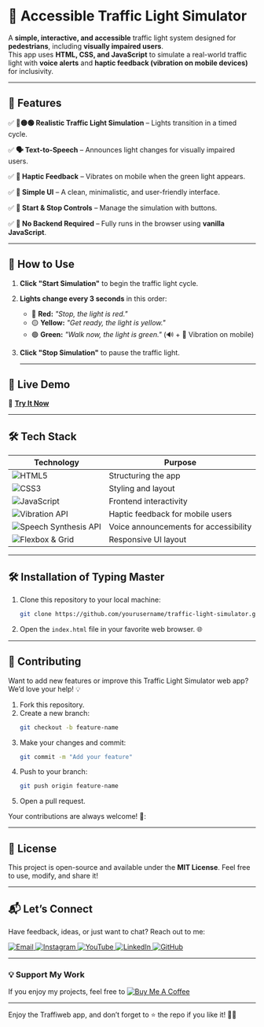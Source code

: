 # 🚦 Accessible Traffic Light Simulator

A **simple, interactive, and accessible** traffic light system designed for **pedestrians**, including **visually impaired users**.  
This app uses **HTML, CSS, and JavaScript** to simulate a real-world traffic light with **voice alerts** and **haptic feedback (vibration on mobile devices)** for inclusivity. 

---

## 🌟 Features  
✅ **🔴🟡🟢 Realistic Traffic Light Simulation** – Lights transition in a timed cycle.

✅ **🗣️ Text-to-Speech** – Announces light changes for visually impaired users. 

✅ **📳 Haptic Feedback** – Vibrates on mobile when the green light appears.

✅ **📌 Simple UI** – A clean, minimalistic, and user-friendly interface.

✅ **🔁 Start & Stop Controls** – Manage the simulation with buttons.

✅ **💾 No Backend Required** – Fully runs in the browser using **vanilla JavaScript**.
 

---

## 🚀 How to Use 
1. **Click "Start Simulation"** to begin the traffic light cycle. 
2. **Lights change every 3 seconds** in this order: 
   - 🔴 **Red:** *"Stop, the light is red."*  
   - 🟡 **Yellow:** *"Get ready, the light is yellow."*  
   - 🟢 **Green:** *"Walk now, the light is green."* (🔊 + 📳 Vibration on mobile)
 3. **Click "Stop Simulation"** to pause the traffic light.

    ---
    
## 📜 Live Demo
🔗 **[Try It Now](https://trafficlight-simulator-pro.netlify.app/)**  

---

## 🛠 Tech Stack  
| Technology | Purpose |
|------------|---------|
| ![HTML5](https://img.shields.io/badge/HTML5-E34F26?style=for-the-badge&logo=html5&logoColor=white) | Structuring the app |
| ![CSS3](https://img.shields.io/badge/CSS3-1572B6?style=for-the-badge&logo=css3&logoColor=white) | Styling and layout |
| ![JavaScript](https://img.shields.io/badge/JavaScript-F7DF1E?style=for-the-badge&logo=javascript&logoColor=black) | Frontend interactivity |
| ![Vibration API](https://img.shields.io/badge/Vibration%20API-9400D3?style=for-the-badge) | Haptic feedback for mobile users |
| ![Speech Synthesis API](https://img.shields.io/badge/Speech%20Synthesis%20API-FF5733?style=for-the-badge) | Voice announcements for accessibility |
| ![Flexbox & Grid](https://img.shields.io/badge/Flexbox%20&%20Grid-008080?style=for-the-badge) | Responsive UI layout |


---

## 🛠️ Installation  of Typing Master

1. Clone this repository to your local machine:  
   ```bash  
   git clone https://github.com/yourusername/traffic-light-simulator.git  
   ```  

2. Open the `index.html` file in your favorite web browser. 🌐  
 

---

## 🤝 Contributing  

Want to add new features or improve this Traffic Light Simulator web app? We’d love your help! 💡  

1. Fork this repository.  
2. Create a new branch:  
   ```bash  
   git checkout -b feature-name  
   ```  
3. Make your changes and commit:  
   ```bash  
   git commit -m "Add your feature"  
   ```  
4. Push to your branch:  
   ```bash  
   git push origin feature-name  
   ```  
5. Open a pull request.  

Your contributions are always welcome! 🌟:


---

## 📜 License  

This project is open-source and available under the **MIT License**. Feel free to use, modify, and share it!  

---

## 📬 Let’s Connect  

Have feedback, ideas, or just want to chat? Reach out to me:  
<div>
  <a href="mailto:onlykelvin06@gmail.com">
    <img src="https://img.shields.io/badge/Email-4285F4?style=for-the-badge&logo=gmail&logoColor=white" alt="Email" />
  </a>
  <a href="https://www.instagram.com/_.yo.kelvin/">
    <img src="https://img.shields.io/badge/Instagram-E4405F?style=for-the-badge&logo=instagram&logoColor=white" alt="Instagram" />
  </a>
  <a href="https://www.youtube.com/@TechTutor_Tv?sub_confirmation=1">
    <img src="https://img.shields.io/badge/YouTube-FF0000?style=for-the-badge&logo=youtube&logoColor=white" alt="YouTube" />
  </a>
  <a href = "https://www.linkedin.com/in/kelvin-agyare-yeboah-6728a7301?utm_source=share&utm_campaign=share_via&utm_content=profile&utm_medium=android_app">
    <img src="https://img.shields.io/badge/LinkedIn-0077B5?style=for-the-badge&logo=linkedin&logoColor=white" alt="LinkedIn" />
  </a>
  <a href="https://github.com/KelvCodes">
    <img src="https://img.shields.io/badge/GitHub-181717?style=for-the-badge&logo=github&logoColor=white" alt="GitHub" />
  </a>
</div>     
 
---
### 💡 Support My Work  
If you enjoy my projects, feel free to [![Buy Me A Coffee](https://img.shields.io/badge/Buy%20Me%20A%20Coffee-%F0%9F%8C%8D-yellow?style=for-the-badge&logo=buy-me-a-coffee&logoColor=black)](https://www.buymeacoffee.com/kelvcodes) 

---
Enjoy the Traffiweb app, and don’t forget to ⭐ the repo if you like it! 🥳✨  

